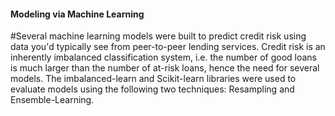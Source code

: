 #### Modeling via Machine Learning

#Several machine learning models were built to predict credit risk using data you'd typically see from peer-to-peer lending services. Credit risk is an inherently imbalanced classification system, i.e. the number of good loans is much larger than the number of at-risk loans, hence the need for several models. The imbalanced-learn and Scikit-learn libraries were used to evaluate models using the following two techniques: Resampling and Ensemble-Learning. 

